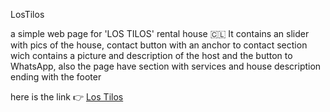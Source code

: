 
LosTilos

a simple web page for 'LOS TILOS' rental house 🇨🇱 It contains an slider with pics of the house, contact button with an anchor to contact section wich contains a picture and description of the host and the button to WhatsApp, also the page have section with services and house description ending with the footer

here is the link 👉  [Los Tilos](https://mickyrendon.github.io/LosTilos/)

